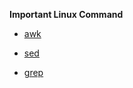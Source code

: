 **Important Linux Command**

* [awk](https://www.runoob.com/linux/linux-comm-awk.html)
* [sed](https://www.runoob.com/linux/linux-comm-sed.html)

* [grep](https://www.runoob.com/linux/linux-comm-grep.html)

